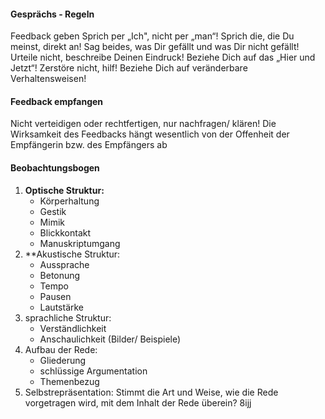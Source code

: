 #### Gesprächs - Regeln 
Feedback geben Sprich per „Ich", nicht per „man“! Sprich die, die Du meinst, direkt an! 
Sag beides, was Dir gefällt und was Dir nicht gefällt! 
Urteile nicht, beschreibe Deinen Eindruck! Beziehe Dich auf das „Hier und Jetzt“! 
Zerstöre nicht, hilf! 
Beziehe Dich auf veränderbare Verhaltensweisen! 

#### Feedback empfangen 
Nicht verteidigen oder rechtfertigen, nur nachfragen/ klären! 
Die Wirksamkeit des Feedbacks hängt wesentlich von der Offenheit der Empfängerin bzw. des Empfängers ab

#### Beobachtungsbogen 
1. **Optische Struktur:**
	- Körperhaltung 
	- Gestik 
	- Mimik 
	- Blickkontakt 
	- Manuskriptumgang 
2. **Akustische Struktur: 
	- Aussprache 
	- Betonung 
	- Tempo 
	- Pausen 
	- Lautstärke 
3. sprachliche Struktur: 
	- Verständlichkeit 
	- Anschaulichkeit (Bilder/ Beispiele) 
4. Aufbau der Rede: 
	- Gliederung 
	- schlüssige Argumentation 
	- Themenbezug 
5. Selbstrepräsentation: 
	Stimmt die Art und Weise, wie die Rede vorgetragen wird, mit dem Inhalt der Rede überein? 
8ijj